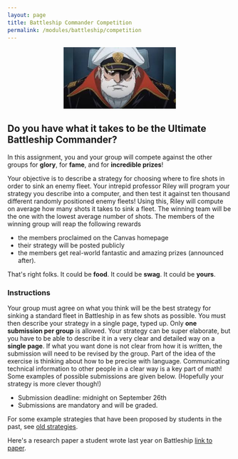 ```yaml
---
layout: page
title: Battleship Commander Competition
permalink: /modules/battleship/competition
---
```


<p align="center"><img src="fig/captainpic.jpg" width="50%"/></p>

## Do **you** have what it takes to be the Ultimate Battleship Commander?
In this assignment, you and your group will compete against the other groups for **glory**, for **fame**, and for **incredible prizes**!

Your objective is to describe a strategy for choosing where to fire shots in order to sink an enemy fleet.  Your intrepid professor Riley will program your strategy you describe into a computer, and then test it against ten thousand different randomly positioned enemy fleets!  Using this, Riley will compute on average how many shots it takes to sink a fleet.  The winning team will be the one with the lowest average number of shots.  The members of the winning group will reap the following rewards

* the members proclaimed on the Canvas homepage
* their strategy will be posted publicly
* the members get real-world fantastic and amazing prizes (announced after).

That's right folks.  It could be **food**.  It could be **swag**.  It could be **yours**.

### Instructions
Your group must agree on what you think will be the best strategy for sinking a standard fleet in Battleship in as few shots as possible.  You must then describe your strategy in a single page, typed up.  Only **one submission per group** is allowed.  Your strategy can be super elaborate, but you have to be able to describe it in a very clear and detailed way on a **single page**.  If what you want done is not clear from how it is written, the submission will need to be revised by the group.  Part of the idea of the exercise is thinking about how to be precise with language.  Communicating technical information to other people in a clear way is a key part of math!  Some examples of possible submissions are given below.  (Hopefully your strategy is more clever though!)

* Submission deadline: midnight on September 26th
* Submissions are mandatory and will be graded.

For some example strategies that have been proposed by students in the past, see [old strategies](old-strategies).

Here's a research paper a student wrote last year on Battleship [link to paper](battleship-tomography-quantum.pdf).

